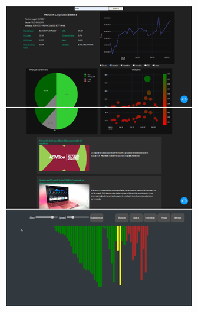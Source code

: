![/stock-dashboard-1.png](https://github.com/ASweet10/SchoolProjects/blob/main/StockDashboard/stock-dashboard-1.png)
![/stock-dashboard-2.png](https://github.com/ASweet10/SchoolProjects/blob/main/StockDashboard/stock-dashboard-2.png)
![/sort-visualizer-1.png](https://github.com/ASweet10/SchoolProjects/blob/main/SortingVisualizer/sort-visualizer-1.png)
